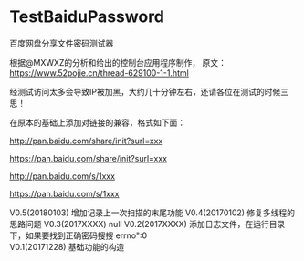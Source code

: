 # TestBaiduPassword
百度网盘分享文件密码测试器

根据@MXWXZ的分析和给出的控制台应用程序制作，
原文：https://www.52pojie.cn/thread-629100-1-1.html

经测试访问太多会导致IP被加黑，大约几十分钟左右，还请各位在测试的时候三思！

在原本的基础上添加对链接的兼容，格式如下面：

http://pan.baidu.com/share/init?surl=xxx

https://pan.baidu.com/share/init?surl=xxx

http://pan.baidu.com/s/1xxx

https://pan.baidu.com/s/1xxx

V0.5(20180103)
增加记录上一次扫描的末尾功能
V0.4(20170102)
修复多线程的思路问题
V0.3(2017XXXX)
null
V0.2(2017XXXX)
添加日志文件，在运行目录下，如果要找到正确密码搜搜    errno":0   
V0.1(20171228)
基础功能的构造
